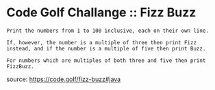 # Code Golf Challange :: Fizz Buzz
```
Print the numbers from 1 to 100 inclusive, each on their own line.

If, however, the number is a multiple of three then print Fizz instead, and if the number is a multiple of five then print Buzz.

For numbers which are multiples of both three and five then print FizzBuzz.
```
source: https://code.golf/fizz-buzz#java
